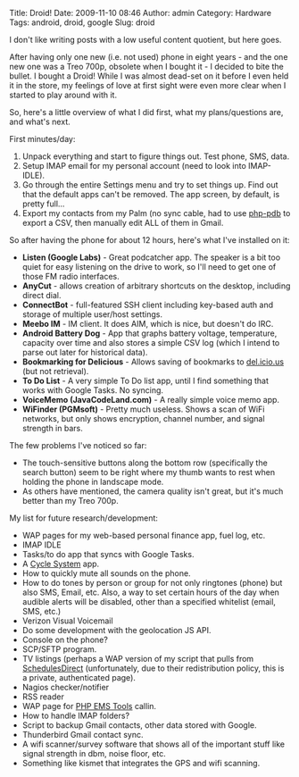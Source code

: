 Title: Droid!
Date: 2009-11-10 08:46
Author: admin
Category: Hardware
Tags: android, droid, google
Slug: droid

I don't like writing posts with a low useful content quotient, but here
goes.

After having only one new (i.e. not used) phone in eight years - and the
one new one was a Treo 700p, obsolete when I bought it - I decided to
bite the bullet. I bought a Droid! While I was almost dead-set on it
before I even held it in the store, my feelings of love at first sight
were even more clear when I started to play around with it.

So, here's a little overview of what I did first, what my
plans/questions are, and what's next.

First minutes/day:

1.  Unpack everything and start to figure things out. Test phone, SMS,
    data.
2.  Setup IMAP email for my personal account (need to look into
    IMAP-IDLE).
3.  Go through the entire Settings menu and try to set things up. Find
    out that the default apps can't be removed. The app screen, by
    default, is pretty full...
4.  Export my contacts from my Palm (no sync cable, had to use
    [php-pdb](http://php-pdb.sourceforge.net/) to export a CSV, then
    manually edit ALL of them in Gmail.

So after having the phone for about 12 hours, here's what I've installed
on it:

-   **Listen (Google Labs)** - Great podcatcher app. The speaker is a
    bit too quiet for easy listening on the drive to work, so I'll need
    to get one of those FM radio interfaces.
-   **AnyCut** - allows creation of arbitrary shortcuts on the desktop,
    including direct dial.
-   **ConnectBot** - full-featured SSH client including key-based auth
    and storage of multiple user/host settings.
-   **Meebo IM** - IM client. It does AIM, which is nice, but doesn't do
    IRC.
-   **Android Battery Dog** - App that graphs battery voltage,
    temperature, capacity over time and also stores a simple CSV log
    (which I intend to parse out later for historical data).
-   **Bookmarking for Delicious** - Allows saving of bookmarks to
    [del.icio.us](del.icio.us) (but not retrieval).
-   **To Do List** - A very simple To Do list app, until I find
    something that works with Google Tasks. No syncing.
-   **VoiceMemo (JavaCodeLand.com)** - A really simple voice memo app.
-   **WiFinder (PGMsoft)** - Pretty much useless. Shows a scan of WiFi
    networks, but only shows encryption, channel number, and signal
    strength in bars.

The few problems I've noticed so far:

-   The touch-sensitive buttons along the bottom row (specifically the
    search button) seem to be right where my thumb wants to rest when
    holding the phone in landscape mode.
-   As others have mentioned, the camera quality isn't great, but it's
    much better than my Treo 700p.

My list for future research/development:

-   WAP pages for my web-based personal finance app, fuel log, etc.
-   IMAP IDLE
-   Tasks/to do app that syncs with Google Tasks.
-   A [Cycle System](http://oreilly.com/catalog/9780596007836) app.
-   How to quickly mute all sounds on the phone.
-   How to do tones by person or group for not only ringtones (phone)
    but also SMS, Email, etc. Also, a way to set certain hours of the
    day when audible alerts will be disabled, other than a specified
    whitelist (email, SMS, etc.)
-   Verizon Visual Voicemail
-   Do some development with the geolocation JS API.
-   Console on the phone?
-   SCP/SFTP program.
-   TV listings (perhaps a WAP version of my script that pulls from
    [SchedulesDirect](http://www.schedulesdirect.org/) (unfortunately,
    due to their redistribution policy, this is a private, authenticated
    page).
-   Nagios checker/notifier
-   RSS reader
-   WAP page for [PHP EMS Tools](http://www.php-ems-tools.com) callin.
-   How to handle IMAP folders?
-   Script to backup Gmail contacts, other data stored with Google.
-   Thunderbird Gmail contact sync.
-   A wifi scanner/survey software that shows all of the important stuff
    like signal strength in dbm, noise floor, etc.
-   Something like kismet that integrates the GPS and wifi scanning.


